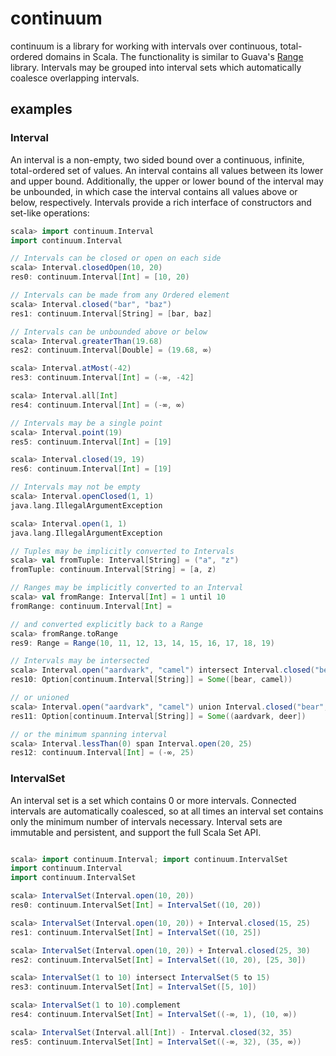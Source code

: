 # continuum

continuum is a library for working with intervals over continuous, total-ordered domains in Scala.  The functionality is similar to Guava's [Range](https://code.google.com/p/guava-libraries/wiki/RangesExplained) library. Intervals may be grouped into interval sets which automatically coalesce overlapping intervals.

## examples


### Interval
An interval is a non-empty, two sided bound over a continuous, infinite, total-ordered set of values. An interval contains all values between its lower and upper bound. Additionally, the upper or lower bound of the interval may be unbounded, in which case the interval contains all values above or below, respectively.  Intervals provide a rich interface of constructors and set-like operations:

```scala
scala> import continuum.Interval
import continuum.Interval

// Intervals can be closed or open on each side
scala> Interval.closedOpen(10, 20)
res0: continuum.Interval[Int] = [10, 20)

// Intervals can be made from any Ordered element
scala> Interval.closed("bar", "baz")
res1: continuum.Interval[String] = [bar, baz]

// Intervals can be unbounded above or below
scala> Interval.greaterThan(19.68)
res2: continuum.Interval[Double] = (19.68, ∞)

scala> Interval.atMost(-42)
res3: continuum.Interval[Int] = (-∞, -42]

scala> Interval.all[Int]
res4: continuum.Interval[Int] = (-∞, ∞)

// Intervals may be a single point
scala> Interval.point(19)
res5: continuum.Interval[Int] = [19]

scala> Interval.closed(19, 19)
res6: continuum.Interval[Int] = [19]

// Intervals may not be empty
scala> Interval.openClosed(1, 1)
java.lang.IllegalArgumentException

scala> Interval.open(1, 1)
java.lang.IllegalArgumentException

// Tuples may be implicitly converted to Intervals
scala> val fromTuple: Interval[String] = ("a", "z")
fromTuple: continuum.Interval[String] = [a, z)

// Ranges may be implicitly converted to an Interval
scala> val fromRange: Interval[Int] = 1 until 10
fromRange: continuum.Interval[Int] =

// and converted explicitly back to a Range
scala> fromRange.toRange
res9: Range = Range(10, 11, 12, 13, 14, 15, 16, 17, 18, 19)

// Intervals may be intersected
scala> Interval.open("aardvark", "camel") intersect Interval.closed("bear", "deer")
res10: Option[continuum.Interval[String]] = Some([bear, camel))

// or unioned
scala> Interval.open("aardvark", "camel") union Interval.closed("bear", "deer")
res11: Option[continuum.Interval[String]] = Some((aardvark, deer])

// or the minimum spanning interval
scala> Interval.lessThan(0) span Interval.open(20, 25)
res12: continuum.Interval[Int] = (-∞, 25)
```

### IntervalSet

An interval set is a set which contains 0 or more intervals. Connected intervals are automatically coalesced, so at all times an interval set contains only the minimum number of intervals necessary. Interval sets are immutable and persistent, and support the full Scala Set API.

```scala

scala> import continuum.Interval; import continuum.IntervalSet
import continuum.Interval
import continuum.IntervalSet

scala> IntervalSet(Interval.open(10, 20))
res0: continuum.IntervalSet[Int] = IntervalSet((10, 20))

scala> IntervalSet(Interval.open(10, 20)) + Interval.closed(15, 25)
res1: continuum.IntervalSet[Int] = IntervalSet((10, 25])

scala> IntervalSet(Interval.open(10, 20)) + Interval.closed(25, 30)
res2: continuum.IntervalSet[Int] = IntervalSet((10, 20), [25, 30])

scala> IntervalSet(1 to 10) intersect IntervalSet(5 to 15)
res3: continuum.IntervalSet[Int] = IntervalSet([5, 10])

scala> IntervalSet(1 to 10).complement
res4: continuum.IntervalSet[Int] = IntervalSet((-∞, 1), (10, ∞))

scala> IntervalSet(Interval.all[Int]) - Interval.closed(32, 35)
res5: continuum.IntervalSet[Int] = IntervalSet((-∞, 32), (35, ∞))
```

